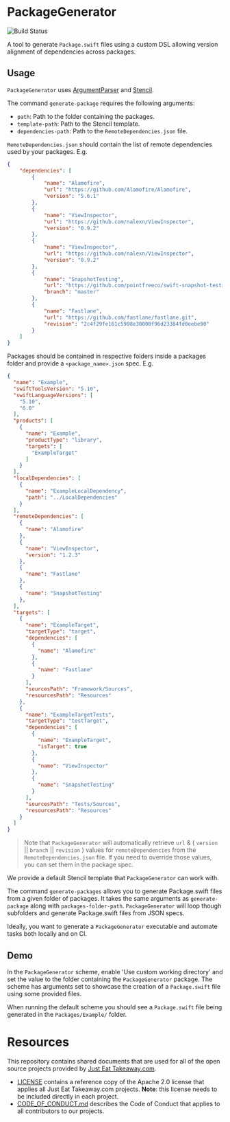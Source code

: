 # PackageGenerator

![Build Status](https://github.com/justeattakeaway/PackageGenerator/actions/workflows/run_tests.yml/badge.svg?branch=main)

A tool to generate `Package.swift` files using a custom DSL allowing version alignment of dependencies across packages.


## Usage

`PackageGenerator` uses [ArgumentParser](https://github.com/apple/swift-argument-parser) and [Stencil](https://stencil.fuller.li/).

The command `generate-package` requires the following arguments:

- `path`: Path to the folder containing the packages.
- `template-path`: Path to the Stencil template.
- `dependencies-path`: Path to the `RemoteDependencies.json` file.

`RemoteDependencies.json` should contain the list of remote dependencies used by your packages. E.g.

```json
{
    "dependencies": [
        {
            "name": "Alamofire",
            "url": "https://github.com/Alamofire/Alamofire",
            "version": "5.6.1"
        },
        {
            "name": "ViewInspector",
            "url": "https://github.com/nalexn/ViewInspector",
            "version": "0.9.2"
        },
        {
            "name": "ViewInspector",
            "url": "https://github.com/nalexn/ViewInspector",
            "version": "0.9.2"
        },
        {
            "name": "SnapshotTesting",
            "url": "https://github.com/pointfreeco/swift-snapshot-testing",
            "branch": "master"
        },
        {
            "name": "Fastlane",
            "url": "https://github.com/fastlane/fastlane.git",
            "revision": "2c4f29fe161c5998e30000f96d23384fd0eebe90"
        }
    ]
}
```

Packages should be contained in respective folders inside a packages folder and provide a `<package_name>.json` spec. E.g.

```json
{
  "name": "Example",
  "swiftToolsVersion": "5.10",
  "swiftLanguageVersions": [
    "5.10",
    "6.0"
  ],
  "products": [
    {
      "name": "Example",
      "productType": "library",
      "targets": [
        "ExampleTarget"
      ]
    }
  ],
  "localDependencies": [
    {
      "name": "ExampleLocalDependency",
      "path": "../LocalDependencies"
    }
  ],
  "remoteDependencies": [
    {
      "name": "Alamofire"
    },
    {
      "name": "ViewInspector",
      "version": "1.2.3"
    },
    {
      "name": "Fastlane"
    },
    {
      "name": "SnapshotTesting"
    },
  ],
  "targets": [
    {
      "name": "ExampleTarget",
      "targetType": "target",
      "dependencies": [
        {
          "name": "Alamofire"
        },
        {
          "name": "Fastlane"
        }
      ],
      "sourcesPath": "Framework/Sources",
      "resourcesPath": "Resources"
    },
    {
      "name": "ExampleTargetTests",
      "targetType": "testTarget",
      "dependencies": [
        {
          "name": "ExampleTarget",
          "isTarget": true
        },
        {
          "name": "ViewInspector"
        },
        {
          "name": "SnapshotTesting"
        }
      ],
      "sourcesPath": "Tests/Sources",
      "resourcesPath": "Resources"
    }
  ]
}
```

> Note that `PackageGenerator` will automatically retrieve `url` &  ( `version` || `branch` || `revision` ) values for `remoteDependencies` from the `RemoteDependencies.json` file. If you need to override those values, you can set them in the package spec.

We provide a default Stencil template that `PackageGenerator` can work with.  

The command `generate-packages` allows you to generate Package.swift files from a given folder of packages.
It takes the same arguments as `generate-package` along with `packages-folder-path`. `PackageGenerator` will loop though subfolders and generate Package.swift files from JSON specs.

Ideally, you want to generate a `PackageGenerator` executable and automate tasks both locally and on CI.


## Demo

In the `PackageGenerator` scheme, enable 'Use custom working directory' and set the value to the folder containing the `PackageGenerator` package.
The scheme has arguments set to showcase the creation of a `Package.swift` file using some provided files.

When running the default scheme you should see a `Package.swift` file being generated in the `Packages/Example/` folder.


# Resources

This repository contains shared documents that are used for all of the open source projects provided by [Just Eat Take​away​.com](https://www.justeattakeaway.com/).

- [LICENSE](./LICENSE) contains a reference copy of the Apache 2.0 license that applies all Just Eat Takeaway.com projects. **Note**: this license needs to be included directly in each project.
- [CODE_OF_CONDUCT.md](./CODE_OF_CONDUCT.md) describes the Code of Conduct that applies to all contributors to our projects.
